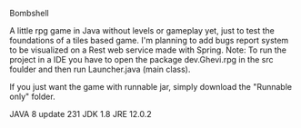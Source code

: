 Bombshell

A little rpg game in Java without levels or gameplay yet, just to test the foundations of a tiles based game. I'm planning to add bugs report system to be visualized on a Rest web service made with Spring.
Note: To run the project in a IDE you have to open the package dev.Ghevi.rpg in the src foulder and then run Launcher.java (main class).

If you just want the game with runnable jar, simply download the "Runnable only" folder.

JAVA 8 update 231 JDK 1.8 JRE 12.0.2
